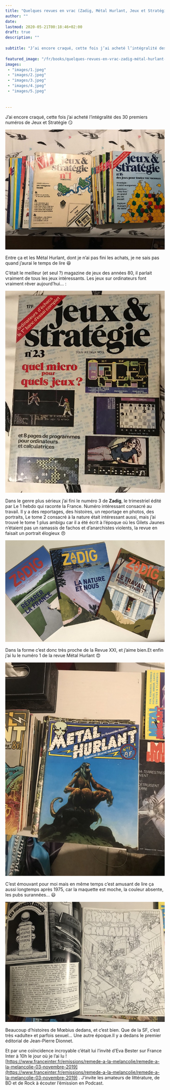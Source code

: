 ```yaml
---
title: "Quelques revues en vrac (Zadig, Métal Hurlant, Jeux et Stratégie)"
author: ""
date: 
lastmod: 2020-05-21T00:18:46+02:00
draft: true
description: ""

subtitle: "J’ai encore craqué, cette fois j’ai acheté l’intégralité des 30 premiers numéros de Jeux et Stratégie 😏"

featured_image: "/fr/books/quelques-revues-en-vrac-zadig-métal-hurlant-jeux-et-stratégie/images/1.jpeg" 
images:
 - "images/1.jpeg"
 - "images/2.jpeg"
 - "images/3.jpeg"
 - "images/4.jpeg"
 - "images/5.jpeg"


---
```


J’ai encore craqué, cette fois j’ai acheté l’intégralité des 30 premiers numéros de Jeux et Stratégie 😏




![image](images/1.jpeg#layoutTextWidth)



Entre ça et les Métal Hurlant, dont je n’ai pas fini les achats, je ne sais pas quand j’aurai le temps de lire 😆

C’était le meilleur (et seul ?) magazine de jeux des années 80, il parlait vraiment de tous les jeux intéressants. Les jeux sur ordinateurs font vraiment rêver aujourd’hui… :




![image](images/2.jpeg#layoutTextWidth)

Dans le genre plus sérieux j’ai fini le numéro 3 de **Zadig**, le trimestriel édité par Le 1 hebdo qui raconte la France. Numéro intéressant consacré au travail. Il y a des reportages, des histoires, un reportage en photos, des portraits, Le tome 2 consacré à la nature était intéressant aussi, mais j’ai trouvé le tome 1 plus ambigu car il a été écrit à l’époque où les Gilets Jaunes n’étaient pas un ramassis de fachos et d’anarchistes violents, la revue en faisait un portrait élogieux 😠




![image](images/3.jpeg#layoutTextWidth)



Dans la forme c’est donc très proche de la Revue XXI, et j’aime bien.Et enfin j’ai lu le numéro 1 de la revue Métal Hurlant 😍




![image](images/4.jpeg#layoutTextWidth)



C’est émouvant pour moi mais en même temps c’est amusant de lire ça aussi longtemps après 1975, car la maquette est moche, la couleur absente, les pubs surannées… 😃




![image](images/5.jpeg#layoutTextWidth)



Beaucoup d’histoires de Mœbius dedans, et c’est bien. Que de la SF, c’est très «adulte» et parfois sexuel… Une autre époque.Il y a dedans le premier éditorial de Jean-Pierre Dionnet. 

Et par une coïncidence incroyable c’était lui l’invité d’Eva Bester sur France Inter à 10h le jour où je l’ai lu ! [https://www.franceinter.fr/emissions/remede-a-la-melancolie/remede-a-la-melancolie-03-novembre-2019](https://www.franceinter.fr/emissions/remede-a-la-melancolie/remede-a-la-melancolie-03-novembre-2019) . J’invite les amateurs de littérature, de BD et de Rock à écouter l’émission en Podcast.
